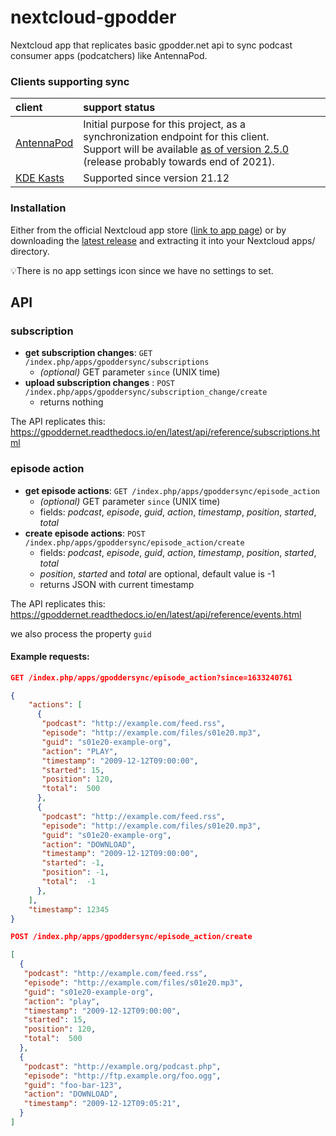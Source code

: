 # nextcloud-gpodder
Nextcloud app that replicates basic gpodder.net api to sync podcast consumer apps (podcatchers) like AntennaPod.

### Clients supporting sync
| client | support status |
| :- | :- |
| [AntennaPod](https://antennapod.org) | Initial purpose for this project, as a synchronization endpoint for this client.<br> Support will be available [as of version 2.5.0](https://github.com/AntennaPod/AntennaPod/pull/5243/) (release probably towards end of 2021). |
| [KDE Kasts](https://apps.kde.org/de/kasts/) | Supported since version 21.12 |

### Installation
Either from the official Nextcloud app store ([link to app page](https://apps.nextcloud.com/apps/gpoddersync)) or by downloading the [latest release](https://github.com/thrillfall/nextcloud-gpodder/releases/latest) and extracting it into your Nextcloud apps/ directory.

💡There is no app settings icon since we have no settings to set.

## API
### subscription
* **get subscription changes**: `GET /index.php/apps/gpoddersync/subscriptions`
	* *(optional)* GET parameter `since` (UNIX time)
* **upload subscription changes** : `POST /index.php/apps/gpoddersync/subscription_change/create`
	* returns nothing

The API replicates this: https://gpoddernet.readthedocs.io/en/latest/api/reference/subscriptions.html

### episode action
* **get episode actions**: `GET /index.php/apps/gpoddersync/episode_action`
	* *(optional)* GET parameter `since` (UNIX time)
	* fields: *podcast*, *episode*, *guid*, *action*, *timestamp*, *position*, *started*, *total*
* **create episode actions**: `POST /index.php/apps/gpoddersync/episode_action/create`
  * fields: *podcast*, *episode*, *guid*, *action*, *timestamp*, *position*, *started*, *total*
  * *position*, *started* and *total* are optional, default value is -1
  * returns JSON with current timestamp

The API replicates this: https://gpoddernet.readthedocs.io/en/latest/api/reference/events.html

we also process the property `guid`

#### Example requests:
```json
GET /index.php/apps/gpoddersync/episode_action?since=1633240761

{
    "actions": [
      {
       "podcast": "http://example.com/feed.rss",
       "episode": "http://example.com/files/s01e20.mp3",
       "guid": "s01e20-example-org",
       "action": "PLAY",
       "timestamp": "2009-12-12T09:00:00",
       "started": 15,
       "position": 120,
       "total":  500
      },
      {
       "podcast": "http://example.com/feed.rss",
       "episode": "http://example.com/files/s01e20.mp3",
       "guid": "s01e20-example-org",
       "action": "DOWNLOAD",
       "timestamp": "2009-12-12T09:00:00",
       "started": -1,
       "position": -1,
       "total":  -1
      },
    ],
    "timestamp": 12345
}
```
```json
POST /index.php/apps/gpoddersync/episode_action/create

[
  {
   "podcast": "http://example.com/feed.rss",
   "episode": "http://example.com/files/s01e20.mp3",
   "guid": "s01e20-example-org",
   "action": "play",
   "timestamp": "2009-12-12T09:00:00",
   "started": 15,
   "position": 120,
   "total":  500
  },
  {
   "podcast": "http://example.org/podcast.php",
   "episode": "http://ftp.example.org/foo.ogg",
   "guid": "foo-bar-123",
   "action": "DOWNLOAD",
   "timestamp": "2009-12-12T09:05:21",
  }
]
```
